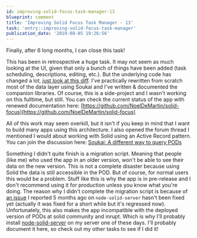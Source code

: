 ```yaml
---
id: improving-solid-focus-task-manager-13
blueprint: comment
title: 'Improving Solid Focus Task Manager - 13'
task: 'entry::improving-solid-focus-task-manager'
publication_date: '2019-08-05 19:26:56'
---
```


Finally, after 6 long months, I can close this task!

This has been in retrospective a huge task. It may not seem as much looking at the UI, given that only a bunch of things have been added (task scheduling, descriptions, editing, etc.). But the underlying code has changed a lot, [just look at this diff](https://github.com/NoelDeMartin/solid-focus/compare/v0.1.1...v0.2.0). I've practically rewritten from scratch most of the data layer using Soukai and I've written & documented the companion libraries. Of course, this is a side-project and I wasn't working on this fulltime, but still. You can check the current status of the app with renewed documentation here: [https://github.com/NoelDeMartin/solid-focus](https://github.com/NoelDeMartin/solid-focus)

All of this work may seem overkill, but it isn't if you keep in mind that I want to build many apps using this architecture. I also opened the forum thread I mentioned I would about working with Solid using an Active Record pattern. You can join the discussion here: [Soukai: A different way to query PODs](https://forum.solidproject.org/t/soukai-a-different-way-to-query-pods/2105)

Something I didn't quite finish is a migration script. Meaning that people (like me) who used the app in an older version, won't be able to see their data on the new version. This is not a complete disaster because using Solid the data is still accessible in the POD. But of course, for normal users this would be a problem. Stuff like this is why the app is in pre-release and I don't recommend using it for production unless you know what you're doing. The reason why I didn't complete the migration script is because of [an issue](https://github.com/solid/node-solid-server/issues/1120) I reported 5 months ago on `node-solid-server` hasn't been fixed yet (actually it was fixed for a short while but it's regressed now). Unfortunately, this also makes the app incompatible with the deployed version of PODs at solid community and inrupt. Which is why I'll probably install [node-solid-server](https://github.com/solid/node-solid-server/) on my server one of these days. I'll probably document it here, so check out my other tasks to see if I did it!
